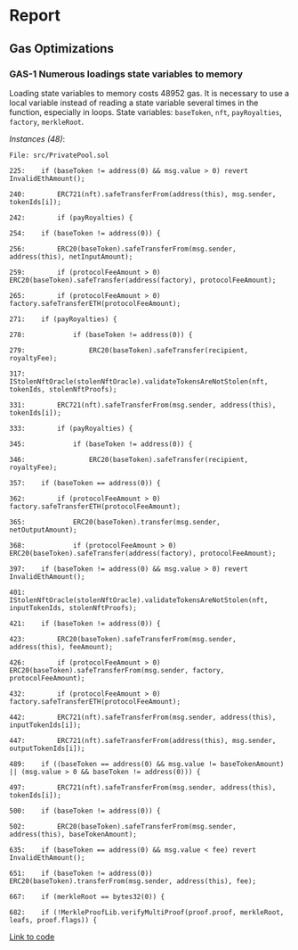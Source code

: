 # Report

## Gas Optimizations

### GAS-1 Numerous loadings state variables to memory
Loading state variables to memory costs 48952 gas. It is necessary to use a local variable instead of reading a state variable several times in the function, especially in loops. State variables: `baseToken`, `nft`, `payRoyalties`, `factory`, `merkleRoot`.

*Instances (48)*:
```solidity
File: src/PrivatePool.sol

225:    if (baseToken != address(0) && msg.value > 0) revert InvalidEthAmount();

240:        ERC721(nft).safeTransferFrom(address(this), msg.sender, tokenIds[i]);

242:        if (payRoyalties) {

254:    if (baseToken != address(0)) {

256:        ERC20(baseToken).safeTransferFrom(msg.sender, address(this), netInputAmount);

259:        if (protocolFeeAmount > 0) ERC20(baseToken).safeTransfer(address(factory), protocolFeeAmount);

265:        if (protocolFeeAmount > 0) factory.safeTransferETH(protocolFeeAmount);

271:    if (payRoyalties) {

278:            if (baseToken != address(0)) {

279:                ERC20(baseToken).safeTransfer(recipient, royaltyFee);

317:        IStolenNftOracle(stolenNftOracle).validateTokensAreNotStolen(nft, tokenIds, stolenNftProofs);

331:        ERC721(nft).safeTransferFrom(msg.sender, address(this), tokenIds[i]);

333:        if (payRoyalties) {

345:            if (baseToken != address(0)) {

346:                ERC20(baseToken).safeTransfer(recipient, royaltyFee);

357:    if (baseToken == address(0)) {

362:        if (protocolFeeAmount > 0) factory.safeTransferETH(protocolFeeAmount);

365:            ERC20(baseToken).transfer(msg.sender, netOutputAmount);

368:            if (protocolFeeAmount > 0) ERC20(baseToken).safeTransfer(address(factory), protocolFeeAmount);

397:    if (baseToken != address(0) && msg.value > 0) revert InvalidEthAmount();

401:        IStolenNftOracle(stolenNftOracle).validateTokensAreNotStolen(nft, inputTokenIds, stolenNftProofs);

421:    if (baseToken != address(0)) {

423:        ERC20(baseToken).safeTransferFrom(msg.sender, address(this), feeAmount);

426:        if (protocolFeeAmount > 0) ERC20(baseToken).safeTransferFrom(msg.sender, factory, protocolFeeAmount);

432:        if (protocolFeeAmount > 0) factory.safeTransferETH(protocolFeeAmount);

442:        ERC721(nft).safeTransferFrom(msg.sender, address(this), inputTokenIds[i]);

447:        ERC721(nft).safeTransferFrom(address(this), msg.sender, outputTokenIds[i]);

489:    if ((baseToken == address(0) && msg.value != baseTokenAmount) || (msg.value > 0 && baseToken != address(0))) {

497:        ERC721(nft).safeTransferFrom(msg.sender, address(this), tokenIds[i]);

500:    if (baseToken != address(0)) {

502:        ERC20(baseToken).safeTransferFrom(msg.sender, address(this), baseTokenAmount);

635:    if (baseToken == address(0) && msg.value < fee) revert InvalidEthAmount();

651:    if (baseToken != address(0)) ERC20(baseToken).transferFrom(msg.sender, address(this), fee);

667:    if (merkleRoot == bytes32(0)) {

682:    if (!MerkleProofLib.verifyMultiProof(proof.proof, merkleRoot, leafs, proof.flags)) {

```
[Link to code](https://github.com/code-423n4/2023-04-caviar/blob/cd8a92667bcb6657f70657183769c244d04c015c/src/PrivatePool.sol)
